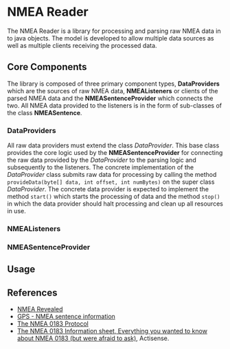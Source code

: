 # NMEA Reader
The NMEA Reader is a library for processing and parsing raw NMEA data in to java objects.  The model is developed to allow multiple data sources as well as multiple clients receiving the processed data.

## Core Components
The library is composed of three primary component types, **DataProviders** which are the sources of raw NMEA data, **NMEAListeners** or clients of the parsed NMEA data and the **NMEASentenceProvider** which connects the two.  All NMEA data provided to the listeners is in the form of sub-classes of the class **NMEASentence**.

### DataProviders
All raw data providers must extend the class _DataProvider_.  This base class provides the core logic used by the **NMEASentenceProvider** for connecting the raw data provided by the _DataProvider_ to the parsing logic and subsequently to the listeners.  The concrete implementation of the _DataProvider_ class submits raw data for processing by calling the method ``provideData(byte[] data, int offset, int numBytes)`` on the super class _DataProvider_.  The concrete data provider is expected to implement the method ``start()`` which starts the processing of data and the method  ``stop()`` in which the data provider should halt processing and clean up all resources in use.

### NMEAListeners

### NMEASentenceProvider


## Usage

## References
* [NMEA Revealed](https://gpsd.gitlab.io/gpsd/NMEA.html|"FOO")
* [GPS - NMEA sentence information](http://aprs.gids.nl/nmea/)
* [The NMEA 0183 Protocol](https://www.tronico.fi/OH6NT/docs/NMEA0183.pdf)
* [The NMEA 0183 Information sheet, Everything you wanted to know about NMEA 0183 (but were afraid to ask)](https://www.actisense.com/wp-content/uploads/2017/07/NMEA-0183-Information-sheet-issue-4-1-1.pdf), Actisense.
